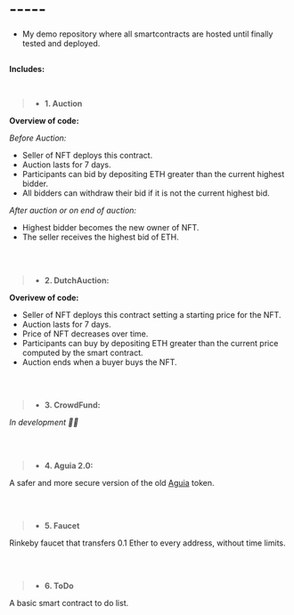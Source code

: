 # -----

- My demo repository where all smartcontracts are hosted until finally tested and deployed.

##

**Includes:**

<br/>

> - **1. Auction**

**Overview of code:**

*Before Auction:*
- Seller of NFT deploys this contract.
- Auction lasts for 7 days.
- Participants can bid by depositing ETH greater than the current highest bidder.
- All bidders can withdraw their bid if it is not the current highest bid.


*After auction or on end of auction:*

- Highest bidder becomes the new owner of NFT.
- The seller receives the highest bid of ETH.

##

<br/>

> - **2. DutchAuction:**

**Overivew of code:**

- Seller of NFT deploys this contract setting a starting price for the NFT.
- Auction lasts for 7 days.
- Price of NFT decreases over time.
- Participants can buy by depositing ETH greater than the current price computed by the smart contract.
- Auction ends when a buyer buys the NFT.

##

<br/>

> - **3. CrowdFund:**

*In development 🤘🏾*

##

<br/>

> - **4. Aguia 2.0:**

A safer and more secure version of the old <a href="https://github.com/fps8k/my-solidity/tree/main/erc20%20-%20%24AGU">Aguia</a> token.

##

<br/>

> - **5. Faucet**

Rinkeby faucet that transfers 0.1 Ether to every address, without time limits.

##

<br/>

> - **6. ToDo**

A basic smart contract to do list.
